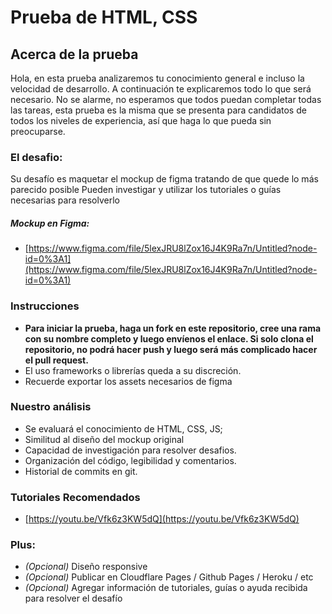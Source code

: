 # Prueba de HTML, CSS
## Acerca de la prueba
Hola, en esta prueba analizaremos tu conocimiento general e incluso la velocidad de desarrollo. 
A continuación te explicaremos todo lo que será necesario.
No se alarme, no esperamos que todos puedan completar todas las tareas, esta prueba es la misma que se presenta para candidatos de todos los niveles de experiencia, así que haga lo que pueda sin preocuparse.

### El desafio: 
Su desafío es maquetar el mockup de figma tratando de que quede lo más parecido posible
Pueden investigar y utilizar los tutoriales o guías necesarias para resolverlo
##### Mockup en Figma:
* [https://www.figma.com/file/5lexJRU8lZox16J4K9Ra7n/Untitled?node-id=0%3A1](https://www.figma.com/file/5lexJRU8lZox16J4K9Ra7n/Untitled?node-id=0%3A1)

### Instrucciones
 - **Para iniciar la prueba, haga un fork en este repositorio, cree una rama con su nombre completo y luego envíenos el enlace. Si solo clona el repositorio, no podrá hacer push y luego será más complicado hacer el pull request.**
 - El uso frameworks o librerías queda a su discreción. 
 - Recuerde exportar los assets necesarios de figma
 
### Nuestro análisis
 - Se evaluará el conocimiento de HTML, CSS, JS;
 - Similitud al diseño del mockup original
 - Capacidad de investigación para resolver desafios. 
 - Organización del código, legibilidad y comentarios.
 - Historial de commits en git.

### Tutoriales Recomendados
* [https://youtu.be/Vfk6z3KW5dQ](https://youtu.be/Vfk6z3KW5dQ)
 
 ### Plus:
* *(Opcional)* Diseño responsive
* *(Opcional)* Publicar en Cloudflare Pages / Github Pages / Heroku / etc
* *(Opcional)* Agregar información de tutoriales, guías o ayuda recibida para resolver el desafío
